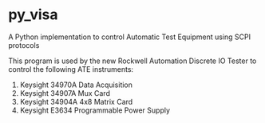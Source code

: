 # py_visa
A Python implementation to control Automatic Test Equipment using SCPI protocols

This program is used by the new Rockwell Automation Discrete IO Tester to control the following ATE instruments:
1. Keysight 34970A Data Acquisition 
2. Keysight 34907A Mux Card
3. Keysight 34904A 4x8 Matrix Card
4. Keysight E3634 Programmable Power Supply
